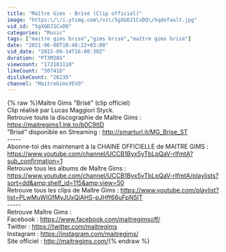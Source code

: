 ```yaml
---
title: "Maître Gims - Brisé (Clip officiel)"
image: "https:\/\/i.ytimg.com\/vi\/5gXGDJ1CvDQ\/hqdefault.jpg"
vid_id: "5gXGDJ1CvDQ"
categories: "Music"
tags: ["maitre gims brisé","gims brisé","maître gims brisé"]
date: "2021-06-08T18:40:22+03:00"
vid_date: "2015-09-14T16:00:30Z"
duration: "PT3M38S"
viewcount: "172183110"
likeCount: "507416"
dislikeCount: "26235"
channel: "MaitreGimsVEVO"
---
```

{% raw %}Maître Gims &quot;Brisé&quot; (clip officiel) <br />Clip réalisé par Lucas Maggiori Styck.<br />Retrouve toute la discographie de Maître Gims : <a rel="nofollow" target="blank" href="https://maitregims1.lnk.to/b0C9tID">https://maitregims1.lnk.to/b0C9tID</a><br />&quot;Brisé&quot; disponible en Streaming : <a rel="nofollow" target="blank" href="http://smarturl.it/MG_Brise_ST">http://smarturl.it/MG_Brise_ST</a><br />-----<br />Abonne-toi dès maintenant à la CHAINE OFFICIELLE de MAITRE GIMS : <a rel="nofollow" target="blank" href="https://www.youtube.com/channel/UCCB1Byx5yTbLpQaV-rlfmtA?sub_confirmation=1">https://www.youtube.com/channel/UCCB1Byx5yTbLpQaV-rlfmtA?sub_confirmation=1</a><br />Retrouve tous les albums de Maître Gims : <a rel="nofollow" target="blank" href="https://www.youtube.com/channel/UCCB1Byx5yTbLpQaV-rlfmtA/playlists?sort=dd&amp;shelf_id=115&amp;view=50">https://www.youtube.com/channel/UCCB1Byx5yTbLpQaV-rlfmtA/playlists?sort=dd&amp;shelf_id=115&amp;view=50</a> <br />Retrouve tous les clips de Maître Gims : <a rel="nofollow" target="blank" href="https://www.youtube.com/playlist?list=PLwMuWIGfMyJUxQiAHS-pJHff66uFpN5IT">https://www.youtube.com/playlist?list=PLwMuWIGfMyJUxQiAHS-pJHff66uFpN5IT</a> <br />-----<br />Retrouve Maître Gims : <br />Facebook : <a rel="nofollow" target="blank" href="https://www.facebook.com/maitregimsoff/">https://www.facebook.com/maitregimsoff/</a> <br />Twitter : <a rel="nofollow" target="blank" href="https://twitter.com/maitregims">https://twitter.com/maitregims</a> <br />Instagram : <a rel="nofollow" target="blank" href="https://instagram.com/maitregims/">https://instagram.com/maitregims/</a><br />Site officiel : <a rel="nofollow" target="blank" href="http://maitregims.com/">http://maitregims.com/</a>{% endraw %}
